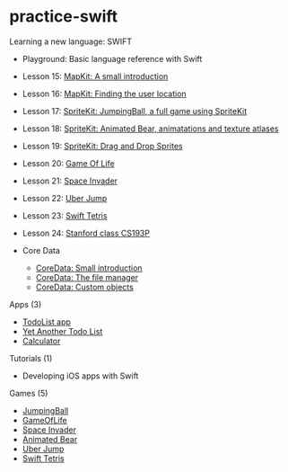 practice-swift
==============

Learning a new language: SWIFT


- Playground: Basic language reference with Swift

- Lesson 15: [MapKit: A small introduction](http://goo.gl/ZwhN6Z)
- Lesson 16: [MapKit: Finding the user location](http://goo.gl/rPg7tS)
- Lesson 17: [SpriteKit: JumpingBall, a full game using SpriteKit](http://goo.gl/0vgmcZ)
- Lesson 18: [SpriteKit: Animated Bear, animatations and texture atlases](http://goo.gl/emjPj7)
- Lesson 19: [SpriteKit: Drag and Drop Sprites](http://goo.gl/5RYJzh)
- Lesson 20: [Game Of Life](http://goo.gl/82urKd)
- Lesson 21: [Space Invader](http://goo.gl/q5Yb0s)
- Lesson 22: [Uber Jump](http://goo.gl/yQJqze)
- Lesson 23: [Swift Tetris](http://goo.gl/BBD36S)
- Lesson 24: [Stanford class CS193P](http://goo.gl/fepOkm)

- Core Data
  - [CoreData: Small introduction](http://goo.gl/VqRLkE)
  - [CoreData: The file manager](http://goo.gl/0FxURE)
  - [CoreData: Custom objects](http://goo.gl/hqqDle)
  
Apps (3)
- [TodoList app](http://goo.gl/sQHnj6)
- [Yet Another Todo List](http://goo.gl/FpcnA6)
- [Calculator](http://goo.gl/NKAqLO)

Tutorials (1)
- Developing iOS apps with Swift
  

Games (5)
- [JumpingBall](http://goo.gl/0vgmcZi)
- [GameOfLife](http://goo.gl/82urKd)
- [Space Invader](http://goo.gl/q5Yb0s)
- [Animated Bear](http://goo.gl/emjPj7)
- [Uber Jump](http://goo.gl/yQJqze)
- [Swift Tetris](http://goo.gl/BBD36S)
